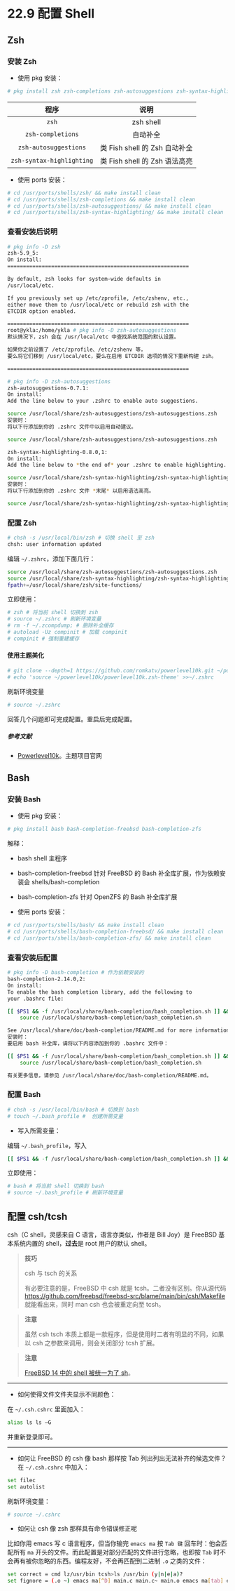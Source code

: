 # 22.9 配置 Shell


## Zsh

### 安装 Zsh

- 使用 pkg 安装：

```sh
# pkg install zsh zsh-completions zsh-autosuggestions zsh-syntax-highlighting
```

|程序 | 说明|
|:----:|:----:|
|`zsh`|zsh shell|
|`zsh-completions`|自动补全|
|`zsh-autosuggestions`|类 Fish shell 的 Zsh 自动补全|
|`zsh-syntax-highlighting`|类 Fish shell 的 Zsh 语法高亮|

- 使用 ports 安装：

```sh
# cd /usr/ports/shells/zsh/ && make install clean
# cd /usr/ports/shells/zsh-completions && make install clean
# cd /usr/ports/shells/zsh-autosuggestions/ && make install clean
# cd /usr/ports/shells/zsh-syntax-highlighting/ && make install clean
```

### 查看安装后说明

```sh
# pkg info -D zsh
zsh-5.9_5:
On install:
==========================================================

By default, zsh looks for system-wide defaults in
/usr/local/etc.

If you previously set up /etc/zprofile, /etc/zshenv, etc.,
either move them to /usr/local/etc or rebuild zsh with the
ETCDIR option enabled. 

==========================================================
root@ykla:/home/ykla # pkg info -D zsh-autosuggestions
默认情况下，zsh 会在 /usr/local/etc 中查找系统范围的默认设置。

如果你之前设置了 /etc/zprofile、/etc/zshenv 等，
要么将它们移到 /usr/local/etc，要么在启用 ETCDIR 选项的情况下重新构建 zsh。

==========================================================
```

```sh
# pkg info -D zsh-autosuggestions
zsh-autosuggestions-0.7.1:
On install:
Add the line below to your .zshrc to enable auto suggestions.

source /usr/local/share/zsh-autosuggestions/zsh-autosuggestions.zsh 
安装时：
将以下行添加到你的 .zshrc 文件中以启用自动建议。

source /usr/local/share/zsh-autosuggestions/zsh-autosuggestions.zsh 

zsh-syntax-highlighting-0.8.0,1:
On install:
Add the line below to *the end of* your .zshrc to enable highlighting.

source /usr/local/share/zsh-syntax-highlighting/zsh-syntax-highlighting.zsh
安装时：
将以下行添加到你的 .zshrc 文件 *末尾* 以启用语法高亮。

source /usr/local/share/zsh-syntax-highlighting/zsh-syntax-highlighting.zsh
```

### 配置 Zsh

```sh
# chsh -s /usr/local/bin/zsh # 切换 shell 至 zsh
chsh: user information updated
```

编辑 `~/.zshrc`，添加下面几行：

```sh
source /usr/local/share/zsh-autosuggestions/zsh-autosuggestions.zsh
source /usr/local/share/zsh-syntax-highlighting/zsh-syntax-highlighting.zsh
fpath+=/usr/local/share/zsh/site-functions/
```

立即使用：

```sh
# zsh # 将当前 shell 切换到 zsh
# source ~/.zshrc # 刷新环境变量
# rm -f ~/.zcompdump; # 删除补全缓存
# autoload -Uz compinit # 加载 compinit
# compinit # 强制重建缓存
```

#### 使用主题美化

```sh
# git clone --depth=1 https://github.com/romkatv/powerlevel10k.git ~/powerlevel10k
# echo 'source ~/powerlevel10k/powerlevel10k.zsh-theme' >>~/.zshrc
```

刷新环境变量

```sh
# source ~/.zshrc
```

回答几个问题即可完成配置。重启后完成配置。


##### 参考文献

- [Powerlevel10k](https://github.com/romkatv/powerlevel10k?tab=readme-ov-file#installation)。主题项目官网

## Bash

### 安装 Bash

- 使用 pkg 安装：

```sh
# pkg install bash bash-completion-freebsd bash-completion-zfs 
```


解释：

- bash shell 主程序
- bash-completion-freebsd 针对 FreeBSD 的 Bash 补全库扩展，作为依赖安装会 shells/bash-completion
- bash-completion-zfs 针对 OpenZFS 的 Bash 补全库扩展

- 使用 ports 安装：

```sh
# cd /usr/ports/shells/bash/ && make install clean
# cd /usr/ports/shells/bash-completion-freebsd/ && make install clean
# cd /usr/ports/shells/bash-completion-zfs/ && make install clean
```

### 查看安装后配置

```sh
# pkg info -D bash-completion # 作为依赖安装的
bash-completion-2.14.0,2:
On install:
To enable the bash completion library, add the following to
your .bashrc file:

[[ $PS1 && -f /usr/local/share/bash-completion/bash_completion.sh ]] && \
	source /usr/local/share/bash-completion/bash_completion.sh

See /usr/local/share/doc/bash-completion/README.md for more information.
安装时：
要启用 bash 补全库，请将以下内容添加到你的 .bashrc 文件中：

[[ $PS1 && -f /usr/local/share/bash-completion/bash_completion.sh ]] && \
	source /usr/local/share/bash-completion/bash_completion.sh

有关更多信息，请参见 /usr/local/share/doc/bash-completion/README.md。
```

### 配置 Bash

```bash
# chsh -s /usr/local/bin/bash # 切换到 bash
# touch ~/.bash_profile #  创建所需变量
```

- 写入所需变量：


编辑  `~/.bash_profile`，写入

```bash
[[ $PS1 && -f /usr/local/share/bash-completion/bash_completion.sh ]] && source /usr/local/share/bash-completion/bash_completion.sh
```

立即使用：

```bash
# bash # 将当前 shell 切换到 bash
# source ~/.bash_profile # 刷新环境变量
```

## 配置 csh/tcsh

csh（C shell，灵感来自 C 语言，语言亦类似，作者是 Bill Joy）是 FreeBSD 基本系统内置的 shell，**过去**是 root 用户的默认 shell。

>**技巧**
>
>csh 与 tsch 的关系
>
>有必要注意的是，FreeBSD 中 csh 就是 tcsh。二者没有区别。你从源代码 <https://github.com/freebsd/freebsd-src/blame/main/bin/csh/Makefile> 就能看出来，同时 man csh 也会被重定向至 tcsh。


>**注意**
>
>虽然 csh tsch 本质上都是一款程序，但是使用时二者有明显的不同，如果以 csh 之参数来调用，则会关闭部分 tcsh 扩展。


> **注意**
>
> [FreeBSD 14 中的 shell 被统一为了 sh](https://github.com/freebsd/freebsd-src/commit/d410b585b6f00a26c2de7724d6576a3ea7d548b7)。

---

- 如何使得文件文件夹显示不同颜色：

在 `~/.csh.cshrc` 里面加入：

```sh
alias ls ls –G
```

并重新登录即可。

---

- 如何让 FreeBSD 的 csh 像 bash 那样按 Tab 列出列出无法补齐的候选文件？在 `~/.csh.cshrc` 中加入：

```sh
set filec
set autolist
```

刷新环境变量：

```sh
# source ~/.cshrc 
```

- 如何让 csh 像 zsh 那样具有命令错误修正呢

比如你用 emacs 写 c 语言程序，但当你输完 `emacs ma` 按 `Tab 键` 回车时：他会匹配所有 `ma` 开头的文件。而此配置是对部分匹配的文件进行忽略，也即按 `Tab` 时不会再有被你忽略的东西。编程友好，不会再匹配到二进制 `.o` 之类的文件：

```sh
set correct = cmd lz/usr/bin tcsh>ls /usr/bin (y|n|e|a)?
set fignore = (.o ~) emacs ma[^D] main.c main.c~ main.o emacs ma[tab] emacs main.c
```
